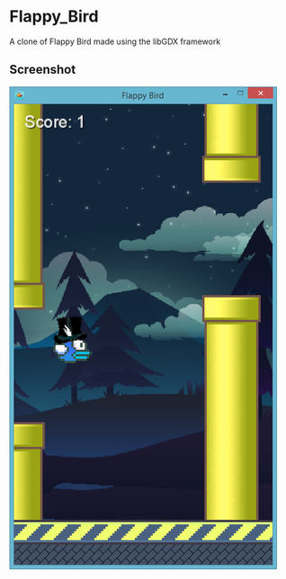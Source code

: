 # Flappy_Bird
A clone of Flappy Bird made using the libGDX framework

## Screenshot
![Flappy Bird](flappy_bird_screen.png)
